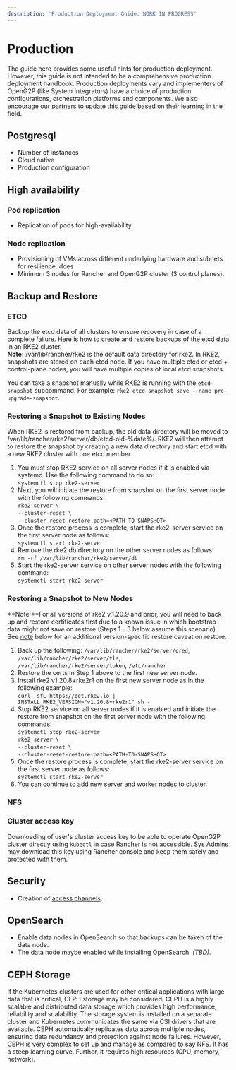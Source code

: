 ```yaml
---
description: 'Production Deployment Guide: WORK IN PROGRESS'
---
```


# Production

The guide here provides some useful hints for production deployment. However, this guide is not intended to be a comprehensive production deployment handbook. Production deployments vary and implementers of OpenG2P (like System Integrators) have a choice of production configurations, orchestration platforms and components. We also encourage our partners to update this guide based on their learning in the field.

## Postgresql&#x20;

* Number of instances
* Cloud native
* Production configuration

## High availability

### Pod replication

* Replication of pods for high-availability.

### Node replication

* Provisioning of VMs across different underlying hardware and subnets for resilience.  does
* Minimum 3 nodes for Rancher and OpenG2P cluster (3 control planes).

## Backup and Restore

### ETCD&#x20;

Backup the etcd data of all clusters to ensure recovery in case of a complete failure. Here is how to create and restore backups of the etcd data in an RKE2 cluster.\
**Note:** /var/lib/rancher/rke2 is the default data directory for rke2. In RKE2, snapshots are stored on each etcd node. If you have multiple etcd or etcd + control-plane nodes, you will have multiple copies of local etcd snapshots.

You can take a snapshot manually while RKE2 is running with the `etcd-snapshot` subcommand. For example: `rke2 etcd-snapshot save --name pre-upgrade-snapshot`.

### Restoring a Snapshot to Existing Nodes

When RKE2 is restored from backup, the old data directory will be moved to /var/lib/rancher/rke2/server/db/etcd-old-%date%/. RKE2 will then attempt to restore the snapshot by creating a new data directory and start etcd with a new RKE2 cluster with one etcd member.

1. You must stop RKE2 service on all server nodes if it is enabled via systemd. Use the following command to do so:\
   `systemctl stop rke2-server`
2. Next, you will initiate the restore from snapshot on the first server node with the following commands:\
   `rke2 server \`\
   &#x20;   `--cluster-reset \`\
   &#x20;   `--cluster-reset-restore-path=<PATH-TO-SNAPSHOT>`
3. Once the restore process is complete, start the rke2-server service on the first server node as follows:\
   `systemctl start rke2-server`
4. Remove the rke2 db directory on the other server nodes as follows:\
   `rm -rf /var/lib/rancher/rke2/server/db`
5. Start the rke2-server service on other server nodes with the following command:\
   `systemctl start rke2-server`

### Restoring a Snapshot to New Nodes

**Note:**For all versions of rke2 v.1.20.9 and prior, you will need to back up and restore certificates first due to a known issue in which bootstrap data might not save on restore (Steps 1 - 3 below assume this scenario). See [note](https://docs.rke2.io/backup\_restore#other-notes-on-restoring-a-snapshot) below for an additional version-specific restore caveat on restore.

1. Back up the following: `/var/lib/rancher/rke2/server/cred`, `/var/lib/rancher/rke2/server/tls`, `/var/lib/rancher/rke2/server/token`, `/etc/rancher`
2. Restore the certs in Step 1 above to the first new server node.
3. Install rke2 v1.20.8+rke2r1 on the first new server node as in the following example:\
   `curl -sfL https://get.rke2.io | INSTALL_RKE2_VERSION="v1.20.8+rke2r1" sh -`
4. Stop RKE2 service on all server nodes if it is enabled and initiate the restore from snapshot on the first server node with the following commands:\
   `systemctl stop rke2-server`\
   `rke2 server \`\
   &#x20;   `--cluster-reset \`\
   &#x20;   `--cluster-reset-restore-path=<PATH-TO-SNAPSHOT>`
5. Once the restore process is complete, start the rke2-server service on the first server node as follows:\
   `systemctl start rke2-server`
6. You can continue to add new server and worker nodes to cluster.

### NFS&#x20;

### Cluster access key

Downloading of user's cluster access key to be able to operate OpenG2P cluster directly using `kubectl` in case Rancher is not accessible. Sys Admins may download this key using Rancher console and keep them safely and protected with them.

## Security

* Creation of [access channels](deployment-guide/security/access-channel.md).

## OpenSearch

* Enable data nodes in OpenSearch so that backups can be taken of the data node.
* The data node maybe enabled while installing OpenSearch. _(TBD)._

## CEPH Storage

If the Kubernetes clusters are used for other critical applications with large data that is critical, CEPH storage may be considered. CEPH is a highly scalable and distributed data storage which provides high performance, reliability and scalability.  The storage system is installed on a separate cluster and Kubernetes communicates the same via CSI drivers that are available. CEPH automatically replicates data across multiple nodes, ensuring data redundancy and protection against node failures. However,  CEPH is very complex to set up and manage as compared to say NFS.  It has a steep learning curve. Further, it requires high resources (CPU, memory, network).
